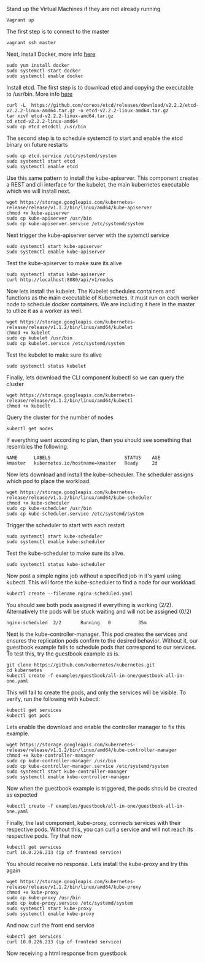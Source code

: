 
Stand up the Virtual Machines if they are not already running

```
Vagrant up
```

The first step is to connect to the master 

```
vagrant ssh master
```

Next, install Docker, more info [here](https://docs.docker.com/engine/installation/fedora)

```
sudo yum install docker
sudo systemctl start docker
sudo systemctl enable docker
```

Install etcd. The first step is to download etcd and copying the executable to /usr/bin. More info [here](https://github.com/coreos/etcd/releases)

```
curl -L  https://github.com/coreos/etcd/releases/download/v2.2.2/etcd-v2.2.2-linux-amd64.tar.gz -o etcd-v2.2.2-linux-amd64.tar.gz
tar xzvf etcd-v2.2.2-linux-amd64.tar.gz
cd etcd-v2.2.2-linux-amd64
sudo cp etcd etcdctl /usr/bin
```

The second step is to schedule systemctl to start and enable the etcd binary on future restarts
```
sudo cp etcd.service /etc/systemd/system
sudo systemctl start etcd
sudo systemctl enable etcd
```

Use this same pattern to install the kube-apiserver. This component creates a REST and cli interface for the kubelet, the main kubernetes executable which we will install next. 

```
wget https://storage.googleapis.com/kubernetes-release/release/v1.1.2/bin/linux/amd64/kube-apiserver
chmod +x kube-apiserver
sudo cp kube-apiserver /usr/bin
sudo cp kube-apiserver.service /etc/systemd/system
```

Next trigger the kube-apiserver server with the sytemctl service

```
sudo systemctl start kube-apiserver
sudo systemctl enable kube-apiserver
```

Test the kube-apiserver to make sure its alive

```
sudo systemctl status kube-apiserver
curl http://localhost:8080/api/v1/nodes
```

Now lets install the kubelet. The Kubelet schedules containers and functions as the main executable of Kubernetes. It must run on each worker node to schedule docker containers. We are including it here in the master to utlize it as a worker as well. 

```
wget https://storage.googleapis.com/kubernetes-release/release/v1.1.2/bin/linux/amd64/kubelet
chmod +x kubelet
sudo cp kubelet /usr/bin
sudo cp kubelet.service /etc/systemd/system
```

Test the kubelet to make sure its alive

```
sudo systemctl status kubelet
```

Finally, lets download the CLI component kubectl so we can query the cluster

```
wget https://storage.googleapis.com/kubernetes-release/release/v1.1.2/bin/linux/amd64/kubectl
chmod +x kubeclt
```

Query the cluster for the number of nodes

```
kubectl get nodes
```

If everything went according to plan, then you should see something that resembles the following. 

```
NAME      LABELS                           STATUS    AGE
kmaster   kubernetes.io/hostname=kmaster   Ready     2d
```

Now lets download and install the kube-scheduler. The scheduler assigns which pod to place the workload. 

```
wget https://storage.googleapis.com/kubernetes-release/release/v1.1.2/bin/linux/amd64/kube-scheduler
chmod +x kube-scheduler
sudo cp kube-scheduler /usr/bin
sudo cp kube-scheduler.service /etc/systemd/system
```

Trigger the scheduler to start with each restart

```
sudo systemctl start kube-scheduler
sudo systemctl enable kube-scheduler
```

Test the kube-scheduler to make sure its alive. 

```
sudo systemctl status kube-scheduler
```

Now post a simple nginx job without a specified job in it's yaml using kubectl. This will force the kube-scheduler to find a node for our workload. 

```
kubectl create --filename nginx-scheduled.yaml
```

You should see both pods assigned if everything is working (2/2). Alternatively the pods will be stuck waiting and will not be assigned (0/2)

```
nginx-scheduled  2/2       Running   0          35m
```

Next is the kube-controller-manager. This pod creates the services and ensures the replication pods confirm to the desired behavior. Without it, our guestbook example fails to schedule pods that correspond to our services. To test this, try the guestbook example as is.

```
git clone https://github.com/kubernetes/kubernetes.git
cd kubernetes
kubectl create -f examples/guestbook/all-in-one/guestbook-all-in-one.yaml
```

This will fail to create the pods, and only the services will be visible. To verify, run the following with kubectl:

```
kubectl get services
kubectl get pods
```

Lets enable the download and enable the controller manager to fix this example.

```
wget https://storage.googleapis.com/kubernetes-release/release/v1.1.2/bin/linux/amd64/kube-controller-manager
chmod +x kube-controller-manager
sudo cp kube-controller-manager /usr/bin
sudo cp kube-controller-manager.service /etc/systemd/system
sudo systemctl start kube-controller-manager
sudo systemctl enable kube-controller-manager
```

Now when the guestbook example is triggered, the pods should be created as expected

```
kubectl create -f examples/guestbook/all-in-one/guestbook-all-in-one.yaml
```

Finally, the last component, kube-proxy, connects services with their respective pods. Without this, you can curl a service and will not reach its respective pods. Try that now

```
kubectl get services
curl 10.0.226.213 (ip of frontend service)
```

You should receive no response. Lets install the kube-proxy and try this again

```
wget https://storage.googleapis.com/kubernetes-release/release/v1.1.2/bin/linux/amd64/kube-proxy
chmod +x kube-proxy
sudo cp kube-proxy /usr/bin
sudo cp kube-proxy.service /etc/systemd/system
sudo systemctl start kube-proxy
sudo systemctl enable kube-proxy
```

And now curl the front end service

```
kubectl get services
curl 10.0.226.213 (ip of frontend service)
```

Now receiving a html response from guestbook
